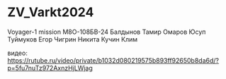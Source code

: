 # ZV_Varkt2024
Voyager-1 mission
М8О-108БВ-24
Балдынов Тамир
Омаров Юсуп
Туймуков Егор
Чигрин Никита
Кучин Клим

видео:
https://rutube.ru/video/private/b1032d080219575b893ff92650b8da6d/?p=5fu7nuTz972AxnzHjLWjag
